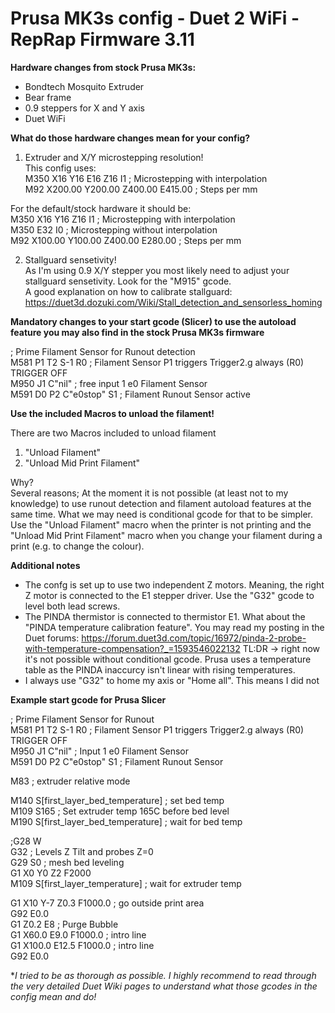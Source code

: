 # Prusa MK3s config - Duet 2 WiFi - RepRap Firmware 3.11


**Hardware changes from stock Prusa MK3s:**

- Bondtech Mosquito Extruder 
- Bear frame 
- 0.9 steppers for X and Y axis 
- Duet WiFi 


**What do those hardware changes mean for your config?** 
 
1) Extruder and X/Y microstepping resolution!  
This config uses:  
M350 X16 Y16 E16 Z16 I1                 ; Microstepping with interpolation  
M92 X200.00 Y200.00 Z400.00 E415.00     ; Steps per mm  
 
For the default/stock hardware it should be:  
M350 X16 Y16 Z16 I1                 ; Microstepping with interpolation  
M350 E32 I0                         ; Microstepping without interpolation  
M92 X100.00 Y100.00 Z400.00 E280.00     ; Steps per mm  


2) Stallguard sensetivity!  
As I'm using 0.9 X/Y stepper you most likely need to adjust your stallguard sensetivity. Look for the "M915" gcode.  
A good explanation on how to calibrate stallguard: https://duet3d.dozuki.com/Wiki/Stall_detection_and_sensorless_homing


**Mandatory changes to your start gcode (Slicer) to use the autoload feature you may also find in the stock Prusa MK3s firmware**

; Prime Filament Sensor for Runout detection  
M581 P1 T2 S-1 R0 ; Filament Sensor P1 triggers Trigger2.g always (R0)  TRIGGER OFF  
M950 J1 C"nil" ; free input 1 e0 Filament Sensor  
M591 D0 P2 C"e0stop" S1 ; Filament Runout Sensor active  


**Use the included Macros to unload the filament!**

There are two Macros included to unload filament  
1) "Unload Filament"  
2) "Unload Mid Print Filament"  

Why?  
Several reasons; At the moment it is not possible (at least not to my knowledge) to use runout detection and filament autoload features at the same time. What we may need is conditional gcode for that to be simpler. 
Use the "Unload Filament" macro when the printer is not printing and the "Unload Mid Print Filament" macro when you change your filament during a print (e.g. to change the colour).



**Additional notes**

- The confg is set up to use two independent Z motors. Meaning, the right Z motor is connected to the E1 stepper driver. Use the "G32" gcode to level both lead screws. 
- The PINDA thermistor is connected to thermistor E1. What about the "PINDA temperature calibration feature". You may read my posting in the Duet forums: https://forum.duet3d.com/topic/16972/pinda-2-probe-with-temperature-compensation?_=1593546022132   TL:DR -> right now it's not possible without conditional gcode. Prusa uses a temperature table as the PINDA inaccurcy isn't linear with rising temperatures. 
- I always use "G32" to home my axis or "Home all". This means I did not 



**Example start gcode for Prusa Slicer**

; Prime Filament Sensor for Runout  
M581 P1 T2 S-1 R0 ; Filament Sensor P1 triggers Trigger2.g always (R0)  TRIGGER OFF  
M950 J1 C"nil" ; Input 1 e0 Filament Sensor  
M591 D0 P2 C"e0stop" S1 ; Filament Runout Sensor  

M83  ; extruder relative mode  

M140 S[first_layer_bed_temperature] ; set bed temp  
M109 S165 ; Set extruder temp 165C before bed level  
M190 S[first_layer_bed_temperature] ; wait for bed temp  

;G28 W  
G32 ; Levels Z Tilt and probes Z=0  
G29 S0 ; mesh bed leveling  
G1 X0 Y0 Z2 F2000  
M109 S[first_layer_temperature] ; wait for extruder temp  

G1 X10 Y-7 Z0.3 F1000.0 ; go outside print area  
G92 E0.0  
G1 Z0.2 E8 ; Purge Bubble  
G1 X60.0 E9.0  F1000.0 ; intro line  
G1 X100.0 E12.5  F1000.0 ; intro line  
G92 E0.0  



**I tried to be as thorough as possible. I highly recommend to read through the very detailed Duet Wiki pages to understand what those gcodes in the config mean and do!*

